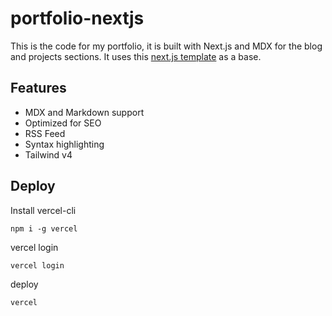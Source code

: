 # portfolio-nextjs

This is the code for my portfolio, it is built with Next.js and MDX for the blog and projects sections. It uses this [next.js template](https://vercel.com/templates/next.js/nextjs-portfolio) as a base.

## Features

- MDX and Markdown support
- Optimized for SEO
- RSS Feed
- Syntax highlighting
- Tailwind v4

## Deploy

Install vercel-cli

```shell
npm i -g vercel
```

vercel login

```shell
vercel login
```

deploy

```shell
vercel
```

